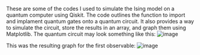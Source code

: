 These are some of the codes I used to simulate the Ising model on a quantum computer using Qiskit. The code outlines the function to import and implament quantum gates onto a quantum circuit. It also provides a way to simulate the circuit, store the results in an array, and graph them using Matplotlib.
The quantum circuit may look something like this:
![image](https://github.com/user-attachments/assets/205fae3f-2b80-47a6-ba4a-bcd410d287d8)


This was the resulting graph for the first observable:
![image](https://github.com/user-attachments/assets/c1ec18b8-05cc-4f79-8c83-072d64d376f0)
